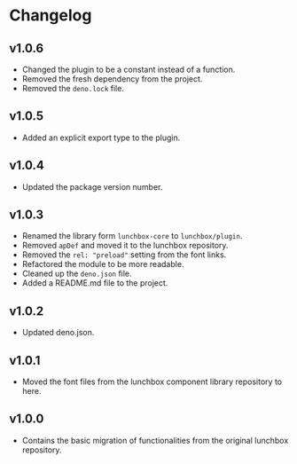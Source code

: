 # Changelog

## v1.0.6

- Changed the plugin to be a constant instead of a function.
- Removed the fresh dependency from the project.
- Removed the `deno.lock` file.

## v1.0.5

- Added an explicit export type to the plugin.

## v1.0.4

- Updated the package version number.

## v1.0.3

- Renamed the library form `lunchbox-core` to `lunchbox/plugin`.
- Removed `apDef` and moved it to the lunchbox repository.
- Removed the `rel: "preload"` setting from the font links.
- Refactored the module to be more readable.
- Cleaned up the `deno.json` file.
- Added a README.md file to the project.

## v1.0.2

- Updated deno.json.

## v1.0.1

- Moved the font files from the lunchbox component library repository to here.

## v1.0.0

- Contains the basic migration of functionalities from the original lunchbox
  repository.
